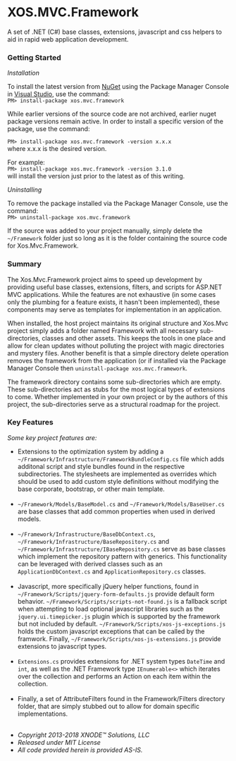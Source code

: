 <h1>XOS.MVC.Framework</h1>

<p>
A set of .NET (C#) base classes, extensions, javascript and css helpers to aid in rapid web application development.
</p>

<h3> Getting Started</h3>
<p><em>Installation</em></p>
<p>
  To install the latest version from <a href="https://www.nuget.org/packages/XOS.MVC.Framework/" target="_blank">NuGet</a> using the Package Manager Console in <a href="https://www.visualstudio.com/" target="_blank">Visual Studio</a>, use the command:<br />
  <code>PM> install-package xos.mvc.framework</code>
 </p>
 <p>While earlier versions of the source code are not archived, earlier nuget package versions remain active. In order to install a specific version of the package, use the command:</p>
  <p><code>PM> install-package xos.mvc.framework -version x.x.x</code><br />
  where x.x.x is the desired version.
</p>
  <p>For example:<br />
  <code>PM> install-package xos.mvc.framework -version 3.1.0</code><br />
  will install the version just prior to the latest as of this writing.
</p>
 
<p><em>Uninstalling</em></p>
<p>
  To remove the package installed via the Package Manager Console, use the command:<br />
  <code>PM> uninstall-package xos.mvc.framework</code>
</p>
<p>
  If the source was added to your project manually, simply delete the <code>~/Framework</code> folder just so long as it is the folder containing the source code for Xos.Mvc.Framework.
</p>

<h3>Summary</h3>
<p>
The Xos.Mvc.Framework project aims to speed up development by providing useful base classes, extensions, filters, and scripts for ASP.NET MVC applications. While the features are not exhaustive (in some cases only the plumbing for a feature exists, it hasn't been implemented), these components may serve as templates for implementation in an application.
</p>
<p>
When installed, the host project maintains its original structure and Xos.Mvc project simply adds a folder named Framework with all necessary sub-directories, classes and other assets. This keeps the tools in one place and allow for clean updates without polluting the project with magic directories and mystery files. Another benefit is that a simple directory delete operation removes the framework from the application (or if installed via the Package Manager Console then <code>uninstall-package xos.mvc.framework</code>.
</p>
<p>
The framework directory contains some sub-directories which are empty. These sub-directories act as stubs for the most logical types of extensions to come. Whether implemented in your own project or by the authors of this project, the sub-directories serve as a structural roadmap for the project.
</p>

<h3>Key Features</h3>

<em>Some key project features are:</em>
<ul>
  <li>
    Extensions to the optimization system by adding a <code>~/Framework/Infrastructure/FrameworkBundleConfig.cs</code> file which adds additonal script and style bundles found
    in the respective subdirectories. The stylesheets are implemented as overrides which should be used to add custom style definitions
    without modifying the base corporate, bootstrap, or other main template.<br /><br />
  </li>
  <li>
    <code>~/Framework/Models/BaseModel.cs</code> and <code>~/Framework/Models/BaseUser.cs</code> are base classes that add common properties when used in derived models.<br /><br />
  </li>
  <li>
    <code>~/Framework/Infrastructure/BaseDbContext.cs</code>, <code>~/Framework/Infrastructure/BaseRepository.cs</code> and <code>~/Framework/Infrastructure/IBaseRepository.cs</code> serve as base classes which implement the repository pattern with generics. This functionality can be leveraged with derived classes such as an <code>ApplicationDbContext.cs</code> and <code>ApplicationRepository.cs</code> classes.<br /><br />
   </li>
   <li>
     Javascript, more specifically jQuery helper functions, found in <code>~/Framework/Scripts/jquery-form-defaults.js</code> provide default form behavior. <code>~/Framework/Scripts/scripts-not-found.js</code> is a fallback script when attempting to load optional javascript libraries such as the <code>jquery.ui.timepicker.js</code> plugin which is supported by the framework but not included by default. <code>~/Framework/Scripts/xos-js-exceptions.js</code> holds the custom javascript exceptions that can be called by the framwork. Finally, <code>~/Framework/Scripts/xos-js-extensions.js</code> provide extensions to javascript types.<br /><br />
    </li>
    <li>
      <code>Extensions.cs</code> provides extensions for .NET system types <code>DateTime</code> and <code>int</code>, as well as the .NET Framework type <code>IEnumerable<<T>></code> which iterates over the collection and performs an Action on each item within the collection.<br /><br />
    </li>
    <li>
      Finally, a set of AttributeFilters found in the Framework/Filters directory folder, that are simply stubbed out to allow for domain specific implementations.<br /><br />
    </li>
  </ul>

<address>
  <ul style="line-style:none;">
    <li>Copyright 2013-2018 XNODE&trade; Solutions, LLC</li>
    <li>Released under MIT License</li>
    <li>All code provided herein is provided AS-IS.</li>
  </ul>
</address>

